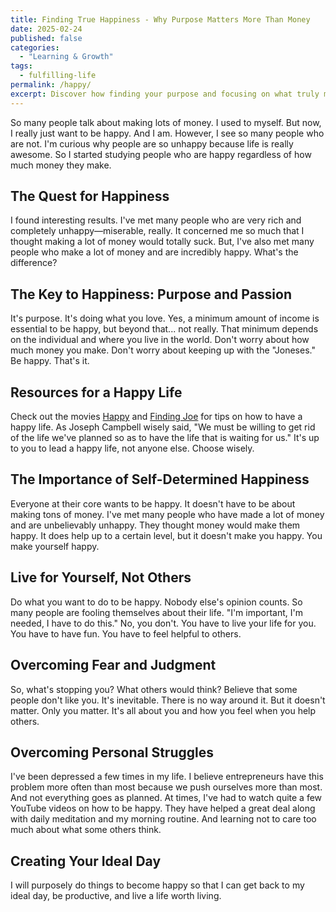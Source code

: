 ```yaml
---
title: Finding True Happiness - Why Purpose Matters More Than Money
date: 2025-02-24
published: false
categories:
  - "Learning & Growth"
tags:
  - fulfilling-life
permalink: /happy/
excerpt: Discover how finding your purpose and focusing on what truly makes you happy can lead to a fulfilling life, regardless of how much money you make.
---
```

So many people talk about making lots of money. I used to myself. But now, I really just want to be happy. And I am. However, I see so many people who are not. I'm curious why people are so unhappy because life is really awesome. So I started studying people who are happy regardless of how much money they make.

## The Quest for Happiness

I found interesting results. I've met many people who are very rich and completely unhappy—miserable, really. It concerned me so much that I thought making a lot of money would totally suck. But, I've also met many people who make a lot of money and are incredibly happy. What's the difference?

## The Key to Happiness: Purpose and Passion

It's purpose. It's doing what you love. Yes, a minimum amount of income is essential to be happy, but beyond that... not really. That minimum depends on the individual and where you live in the world. Don't worry about how much money you make. Don't worry about keeping up with the "Joneses." Be happy. That's it.

## Resources for a Happy Life

Check out the movies [Happy](http://www.thehappymovie.com/) and [Finding Joe](http://findingjoethemovie.com/) for tips on how to have a happy life. As Joseph Campbell wisely said, "We must be willing to get rid of the life we've planned so as to have the life that is waiting for us." It's up to you to lead a happy life, not anyone else. Choose wisely.

## The Importance of Self-Determined Happiness

Everyone at their core wants to be happy. It doesn't have to be about making tons of money. I've met many people who have made a lot of money and are unbelievably unhappy. They thought money would make them happy. It does help up to a certain level, but it doesn't make you happy. You make yourself happy.

## Live for Yourself, Not Others

Do what you want to do to be happy. Nobody else's opinion counts. So many people are fooling themselves about their life. "I'm important, I'm needed, I have to do this." No, you don't. You have to live your life for you. You have to have fun. You have to feel helpful to others.

## Overcoming Fear and Judgment

So, what's stopping you? What others would think? Believe that some people don't like you. It's inevitable. There is no way around it. But it doesn't matter. Only you matter. It's all about you and how you feel when you help others.

## Overcoming Personal Struggles

I've been depressed a few times in my life. I believe entrepreneurs have this problem more often than most because we push ourselves more than most. And not everything goes as planned. At times, I've had to watch quite a few YouTube videos on how to be happy. They have helped a great deal along with daily meditation and my morning routine. And learning not to care too much about what some others think.

## Creating Your Ideal Day

I will purposely do things to become happy so that I can get back to my ideal day, be productive, and live a life worth living.